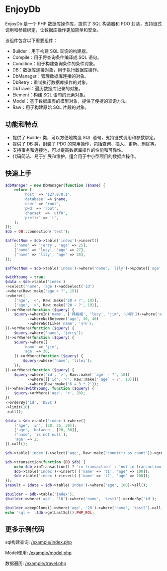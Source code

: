 # EnjoyDb

EnjoyDb 是一个 PHP 数据库操作库，提供了 SQL 构造器和 PDO 封装，支持链式调用和参数绑定，让数据库操作更加简单和安全。

该组件包含以下重要组件：

- Builder：用于构建 SQL 查询的构建器。
- Compile：用于将查询条件编译成 SQL 语句。
- Condition：用于构建查询条件的条件对象。
- DB：数据库连接对象，用于执行数据库操作。
- DbManager：管理数据库连接的对象。
- DbRetry：重试执行数据库操作的对象。
- DbTravel：遍历数据库记录的对象。
- Element：构建 SQL 语句的元素对象。
- Model：基于数据库表的模型对象，提供了便捷的查询方法。
- Raw：用于构建原始 SQL 片段的对象。

## 功能和特点

- 提供了 Builder 类，可以方便地构造 SQL 语句，支持链式调用和参数绑定。
- 提供了 DB 类，封装了 PDO 的常用操作，包括查询、插入、更新、删除等。
- 支持事务和连接池，可以提高数据库操作的性能和可靠性。
- 代码简洁、易于扩展和维护，适合用于中小型项目的数据库操作。

## 快速上手

```php
$dbManager = new DbManager(function ($name) {
    return [
        'host' => '127.0.0.1',
        'database' => $name,
        'user' => 'root',
        'pwd' => 'root',
        'charset' => 'utf8',
        'prefix' => 't',
    ];
});
$db = DB::connection('test');

$affectNum = $db->table('index')->insert([
    ['name' => 'jerry', 'age' => 25],
    ['name' => 'lucy', 'age' => 27],
    ['name' => 'lily', 'age' => 28],
]);

$affectNum = $db->table('index')->where('name', 'lily')->update(['age' => 21]);

$withYoung = true;
$data = $db->table('index')
->select('name', 'age')->addSelect('id')
->where(Raw::make('age > ?', 15))
->where([
    ['age', '<', Raw::make('20 + ?', 10)],
    ['age', '>', Raw::make('20 - ?', 10)],
])->orWhere(function ($query) {
    $query->whereIn('name', ['韩梅梅', 'lucy', 'jim', '小明'])->where('age', '<', 30)
          ->whereNotBetween('age', 30, 40)
          ->whereNotLike('name', '小%');
})->orWhere(function ($query) {
    $query->where('name', 'jerry');
})->orWhere(function ($query) {
    $query->where([
        'name' => 'jim',
        'age' => 30,
    ])->orWhere(function ($query) {
        $query->where('name', 'lilei');
    });
})->orWhere(function ($query) {
    $query->where('id', '>', Raw::make('`age` - ?', 10))
          ->where([['id', '<', Raw::make('`age` + ?', 10)]])
          ->where(Raw::make('6 = 3 * 2'));
})->when($withYoung, function ($query) {
    $query->orWhere('age', '<', 20);
})
->orderBy('id', 'DESC')
->limit(10)
->all();

$data = $db->table('index')->where([
    ['age', 'in', [20, 25, 30]],
    ['age', 'between', [20, 30]],
    ['name', 'is not null'],
    'age' => 25
])->all();

$db->table('index')->select('age', Raw::make('count(*) as count'))->groupBy('age')->having(Raw::make('count(*) > ?', 1))->all();

$db->transaction(function (DB $db) {
    echo $db->inTransaction() ? 'in transaction' : 'not in transaction', PHP_EOL;
    $db->table('index')->insert( ['name' => 't1', 'age' => 100]);
    $db->table('index')->insert( ['name' => 't2', 'age' => 100]);
});
$result = $data = $db->table('index')->where('age', 100)->all();

$builder = $db->table('index');
$builder->where('age', '10')->where('name', 'test1')->orderBy('id');

$builder->deepClone()->where('age', '20')->where('name', 'test2')->all();
echo 'sql = '.$db->getLastSql().PHP_EOL;
```

## 更多示例代码

sql构建查询: [/example/index.php](/example/index.php)

Model使用: [/example/model.php](/example/model.php)

数据遍历: [/example/travel.php](/example/travel.php)